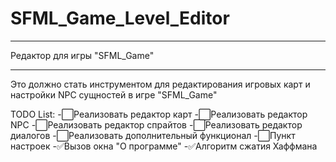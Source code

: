 # SFML_Game_Level_Editor
____
Редактор для игры "SFML_Game"
____
Это должно стать инструментом для редактирования игровых карт и настройки NPC сущностей в игре "SFML_Game"


TODO List:
 -:white_large_square:Реализовать редактор карт
 -:white_large_square:Реализовать редактор NPC
 -:white_large_square:Реализовать редактор спрайтов
 -:white_large_square:Реализовать редактор диалогов
 -:white_large_square:Реализовать дополнительный функционал
    -:white_large_square:Пункт настроек
    -:white_check_mark:Вызов окна "О программе"
    -:white_check_mark:Алгоритм сжатия Хаффмана
